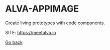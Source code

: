 # ALVA-APPIMAGE
 
 Create living prototypes with code components.
 
 SITE: https://meetalva.io

 [Go back](https://portable-linux-apps.github.io/apps.html)
